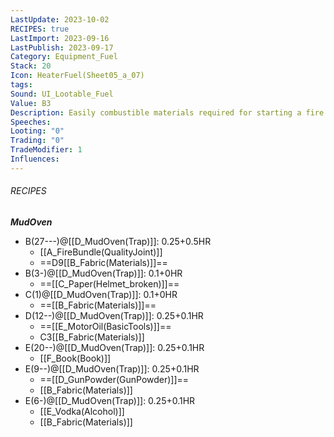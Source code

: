 ```yaml
---
LastUpdate: 2023-10-02
RECIPES: true
LastImport: 2023-09-16
LastPublish: 2023-09-17
Category: Equipment_Fuel
Stack: 20
Icon: HeaterFuel(Sheet05_a_07)
tags: 
Sound: UI_Lootable_Fuel
Value: B3
Description: Easily combustible materials required for starting a fire.
Speeches: 
Looting: "0"
Trading: "0"
TradeModifier: 1
Influences:
---
```


###### RECIPES

***MudOven***
- B(27---)@[[D_MudOven(Trap)]]: 0.25+0.5HR
	- [[A_FireBundle(QualityJoint)]]
	- ==D9[[B_Fabric(Materials)]]==
- B(3-)@[[D_MudOven(Trap)]]: 0.1+0HR
	- ==[[C_Paper(Helmet_broken)]]==
- C(1)@[[D_MudOven(Trap)]]: 0.1+0HR
	- ==[[B_Fabric(Materials)]]==
- D(12--)@[[D_MudOven(Trap)]]: 0.25+0.1HR
	- ==[[E_MotorOil(BasicTools)]]==
	- C3[[B_Fabric(Materials)]]
- E(20--)@[[D_MudOven(Trap)]]: 0.25+0.1HR
	- [[F_Book(Book)]]
- E(9--)@[[D_MudOven(Trap)]]: 0.25+0.1HR
	- ==[[D_GunPowder(GunPowder)]]==
	- [[B_Fabric(Materials)]]
- E(6-)@[[D_MudOven(Trap)]]: 0.25+0.1HR
	- [[E_Vodka(Alcohol)]]
	- [[B_Fabric(Materials)]]